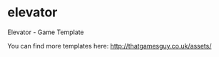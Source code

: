 # elevator
Elevator - Game Template

You can find more templates here: http://thatgamesguy.co.uk/assets/
